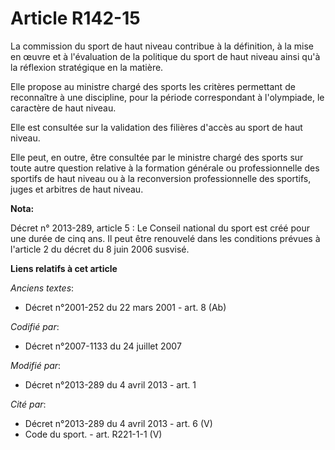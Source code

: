 # Article R142-15

La commission du sport de haut niveau contribue à la définition, à la mise en œuvre et à l'évaluation de la politique du
sport de haut niveau ainsi qu'à la réflexion stratégique en la matière. 

Elle propose au ministre chargé des sports les critères permettant de reconnaître à une discipline, pour la période
correspondant à l'olympiade, le caractère de haut niveau. 

Elle est consultée sur la validation des filières d'accès au sport de haut niveau. 

Elle peut, en outre, être consultée par le ministre chargé des sports sur toute autre question relative à la formation
générale ou professionnelle des sportifs de haut niveau ou à la reconversion professionnelle des sportifs, juges et arbitres
de haut niveau.

**Nota:**

Décret n° 2013-289, article 5 : Le Conseil national du sport est créé pour une durée de cinq ans. Il peut être renouvelé dans
les conditions prévues à l'article 2 du décret du 8 juin 2006 susvisé.

**Liens relatifs à cet article**

_Anciens textes_:

  - Décret n°2001-252 du 22 mars 2001 - art. 8 (Ab)

_Codifié par_:

  - Décret n°2007-1133 du 24 juillet 2007

_Modifié par_:

  - Décret n°2013-289 du 4 avril 2013 - art. 1

_Cité par_:

  - Décret n°2013-289 du 4 avril 2013 - art. 6 (V)
  - Code du sport. - art. R221-1-1 (V)
